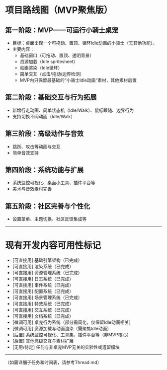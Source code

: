 # 项目路线图（MVP聚焦版）

## 第一阶段：MVP——可运行小骑士桌宠
- 目标：桌面出现一个可拖动、置顶、循环Idle动画的小骑士（无其他功能）。
- 主要内容：
  - 基础窗口（可拖动、置顶、透明背景）
  - 资源加载（Idle spritesheet）
  - 动画渲染（Idle循环）
  - 简单交互（点击/拖动/边界检测）
  - MVP内只保留最基础的“小骑士Idle动画”素材，其他素材后置

## 第二阶段：基础交互与行为拓展
- 新增行走动画、简单状态机（Idle/Walk）、鼠标跟随、边界行为
- 支持切换不同动画（Idle/Walk）

## 第三阶段：高级动作与音效
- 跳跃、攻击等动画与交互
- 简单音效支持

## 第四阶段：系统功能与扩展
- 系统监控可视化、桌面小工具、插件平台等
- 美术与音效素材完善

## 第五阶段：社区完善与个性化
- 设置菜单、主题切换、社区反馈集成等

---

# 现有开发内容可用性标记

- [可直接用] 基础引擎架构（已完成）
- [可直接用] 渲染系统（已完成）
- [可直接用] 资源管理系统（已完成）
- [可直接用] 日志系统（已完成）
- [可直接用] 事件系统（已完成）
- [可直接用] 配置系统（已完成）
- [可直接用] 场景管理系统（已完成）
- [可直接用] 特效系统（已完成）
- [可直接用] 交互系统（已完成）
- [可直接用] 文档系统（已完成）
- [微调可用] 桌宠行为系统（部分需简化，仅保留Idle动画相关）
- [微调可用] 资源加载与动画渲染（需聚焦Idle动画）
- [后置] 系统监控可视化、工具集、插件平台等（非MVP核心）
- [后置] 其他高级交互与素材扩展
- [无用/待定] 任何与非桌宠MVP无关的实验性或遗留模块

---

（如需详细子任务和时间表，请参考Thread.md）